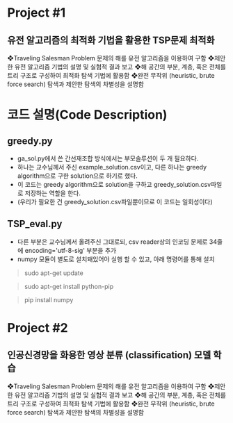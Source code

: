 # Project #1
## 유전 알고리즘의 최적화 기법을 활용한 TSP문제 최적화
 ❖Traveling Salesman Problem 문제의 해를 유전 알고리즘을 이용하여 구함 
 ❖제안한 유전 알고리즘 기법의 설명 및 실험적 결과 보고
 ❖해 공간의 부분, 계층, 혹은 전체를 트리 구조로 구성하여 최적화 탐색 기법에 활용함 
 ❖완전 무작위 (heuristic, brute force search) 탐색과 제안한 탐색의 차별성을 설명함
# 코드 설명(Code Description)
## greedy.py
- ga_sol.py에서 쓴 간선재조합 방식에서는 부모솔루션이 두 개 필요하다.
- 하나는 교수님께서 주신 example_solution.csv이고, 다른 하나는 greedy algorithm으로 구한 solution으로 하기로 했다.
- 이 코드는 greedy algorithm으로 solution을 구하고 greedy_solution.csv파일로 저장하는 역할을 한다.
- (우리가 필요한 건 greedy_solution.csv파일뿐이므로 이 코드는 일회성이다)
## TSP_eval.py
- 다른 부분은 교수님께서 올려주신 그대로되, csv reader상의 인코딩 문제로 34줄에 encoding='utf-8-sig' 부분을 추가
- numpy 모듈이 별도로 설치돼있어야 실행 할 수 있고, 아래 명령어를 통해 설치
>	sudo apt-get update

>   sudo apt-get install python-pip

>   pip install numpy
    
# Project #2
## 인공신경망을 화용한 영상 분류 (classification) 모델 학습
 ❖Traveling Salesman Problem 문제의 해를 유전 알고리즘을 이용하여 구함 
 ❖제안한 유전 알고리즘 기법의 설명 및 실험적 결과 보고
 ❖해 공간의 부분, 계층, 혹은 전체를 트리 구조로 구성하여 최적화 탐색 기법에 활용함 
 ❖완전 무작위 (heuristic, brute force search) 탐색과 제안한 탐색의 차별성을 설명함
